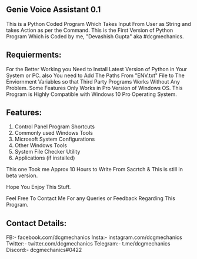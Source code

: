 Genie Voice Assistant 0.1
-------------------------

This is a Python Coded Program Which Takes Input From User as String
and takes Action as per the Command. This is the First Version of Python
Program Which is Coded by me, "Devashish Gupta" aka #dcgmechanics. 

Requierments:
-------------

For the Better Working you Need to Install Latest Version of Python
in Your System or PC. also You need to Add The Paths From "ENV.txt"
File to The Enviornment Variables so that Third Party Programs 
Works Without Any Problem. 
Some Features Only Works in Pro Version of Windows OS.
This Program is Highly Compatible with Windows 10 Pro Operating System.


Features:
---------
1. Control Panel Program Shortcuts
2. Commonly used Windows Tools
3. Microsoft System Configurations
4. Other Windows Tools
5. System File Checker Utility
6. Applications (if installed)

This one Took me Approx 10 Hours to Write From Sacrtch
& This is still in beta version.

Hope You Enjoy This Stuff. 

Feel Free To Contact Me For any Queries
or Feedback Regarding This Program.

Contact Details:
----------------

FB:- facebook.com/dcgmechanics
Insta:- instagram.com/dcgmechanics
Twitter:- twitter.com/dcgmechanics
Telegram:- t.me/dcgmechanics
Discord:- dcgmechanics#0422
